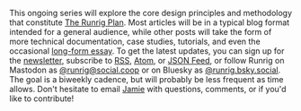 <script setup>
import { data } from './../.vitepress/theme/journal.data.js';
import RRPostHeader from './../.vitepress/theme/RRPostHeader.vue';
import RRPostIndex from './../.vitepress/theme/RRPostIndex.vue';

const title = 'The Runrig Journal';
const subtitle = 'A series exploring the core design principles behind Runrig';
</script>

<RRPostHeader :fm="{ title, subtitle }" />

This ongoing series will explore the core design principles and methodology that
constitute [The Runrig Plan]. Most articles will be in a typical blog format
intended for a general audience, while other posts will take the form of more
technical documentation, case studies, tutorials, and even the occasional
[long-form essay]. To get the latest updates, you can sign up for the
[newsletter], subscribe to [RSS], [Atom], or [JSON Feed], or follow Runrig on
Mastodon as [@runrig@social.coop] or on Bluesky as [@runrig.bsky.social]. The
goal is a biweekly cadence, but will probably be less frequent as time allows.
Don't hesitate to email [Jamie] with questions, comments, or if you'd like to
contribute!

[The Runrig Plan]: /plan
[long-form essay]: /posts/hedgerows
[newsletter]: https://buttondown.com/runrig/
[RSS]: /feed/rss.xml
[Atom]: /feed/atom.xml
[JSON Feed]: /feed/feed.json
[@runrig@social.coop]: https://social.coop/@runrig
[@runrig.bsky.social]: https://bsky.app/profile/runrig.bsky.social
[Jamie]: mailto:jamie@runrig.org

<RRPostIndex :data="data" />
